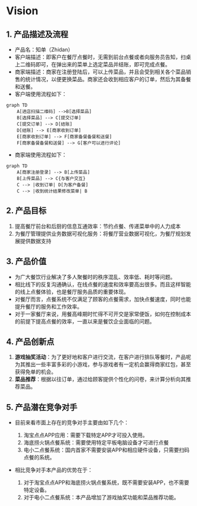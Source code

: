 # Vision

## 1. 产品描述及流程

- 产品名：知单（Zhidan）
- 客户端描述：即客户在餐厅点餐时，无需到前台点餐或者向服务员告知，扫桌上二维码即可，在弹出来的菜单上选定菜品并结账，即可完成点餐。
- 商家端描述：商家在注册登陆后，可以上传菜品，并且会受到相关各个菜品销售的统计情况，以便更换菜品。商家还会收到相应客户的订单，然后为其备餐和送餐。
- 客户端使用流程如下：

```
graph TD
    A[进店扫描二维码] -->B[选择菜品]
    B[选择菜品] --> C[提交订单]
    C[提交订单] --> D[结账]
    D[结账] --> E[商家收到订单]
    E[商家收到订单] --> F[商家备餐备餐和送餐] 
    F[商家备餐备餐和送餐] --> G[客户可以进行评论]
```
- 商家端使用流程如下：
```
graph TD
    A[商家注册登录] --> B[上传菜品]
    B[上传菜品] --> C{与客户交互}
    C --> |收到订单| D[为客户备餐]
    C --> |收到统计结果修改菜单| B 
```

## 2. 产品目标

1. 提高餐厅前台和后厨的信息互通效率：节约点餐、传递菜单中的人力成本
2. 为餐厅管理提供业务数据可视化服务：将餐厅营业数据可视化，为餐厅规划发展提供数据支持

## 3. 产品价值
- 为广大餐饮行业解决了多人聚餐时的秩序混乱、效率低、耗时等问题。
- 相比线下的反复沟通确认，在线点餐的速度和效率要高出很多。而且这样智能的线上点餐体验，也是餐厅服务品质的重要体现。
- 对餐厅而言，点餐系统不仅满足了顾客的点餐需求，加快点餐速度，同时也能提升餐厅的服务和工作效率。
- 对于一家餐厅来说，用餐高峰期时忙得不可开交是家常便饭，如何在控制成本的前提下提高点餐的效率，一直以来是餐饮企业面临的问题。

## 4. 产品创新点
1. **游戏抽奖活动**：为了更好地和客户进行交流，在客户进行排队等餐时，产品呢为其推出一些丰富多彩的小游戏，参与游戏者有一定机会赢得商家红包，甚至获得免单的机会。
2. **菜品推荐**：根据以往订单，通过给顾客提供个性化的问卷，来计算分析向其推荐菜品。


## 5. 产品潜在竞争对手
- 目前来看市面上存在的竞争对手主要由如下几个：
    1. 淘宝点点APP应用：需要下载特定APP才可投入使用。
    2. 海底捞火锅点餐系统：需要使用特定平板电脑设备才可进行点餐
    3. 电小二点餐系统：国内首家不需要安装APP和相应硬件设备，只需要扫码点餐的系统。


- 相比竞争对手本产品的优势在于：
    1. 对于淘宝点点APP和海底捞火锅点餐系统，既不需要安装APP，也不需要特定设备。
    2. 对于电小二点餐系统：本产品增加了游戏抽奖功能和菜品推荐功能。